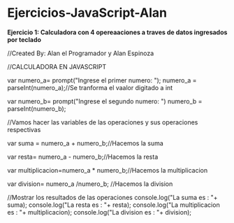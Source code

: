# Ejercicios-JavaScript-Alan
**Ejercicio 1: Calculadora con 4 opereaaciones a traves de datos ingresados por teclado**

//Created By: Alan el Programador y Alan Espinoza

//CALCULADORA EN JAVASCRIPT


var numero_a= prompt("Ingrese el primer numero: ");
numero_a = parseInt(numero_a);//Se tranforma el vaalor digitado a int


var numero_b= prompt("Ingrese el segundo numero: ")
numero_b = parseInt(numero_b);


//Vamos hacer las variables de las operaciones y sus operaciones respectivas

var suma = numero_a + numero_b;//Hacemos la suma

var resta= numero_a - numero_b;//Hacemos la resta

var multiplicacion=numero_a * numero_b;//Hacemos la multiplicacion

var division= numero_a /numero_b; //Hacemos la division


//Mostrar los resultados de las operaciones
console.log("La suma es : "+ suma);
console.log("La resta es : "+ resta);
console.log("La multiplicacion es : "+ multiplicacion);
console.log("La division es : "+ division);
